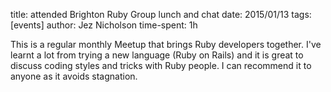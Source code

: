 title: attended Brighton Ruby Group lunch and chat
date: 2015/01/13
tags: [events]
author: Jez Nicholson
time-spent: 1h

​This is a regular monthly Meetup that brings Ruby developers together. I've learnt a lot from trying a new language (Ruby on Rails) and it is great to discuss coding styles and tricks with Ruby people. I can recommend it to anyone as it avoids stagnation.​